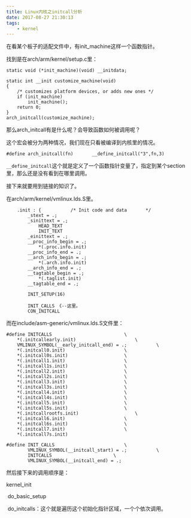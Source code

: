 ```yaml
---
title: Linux内核之initcall分析
date: 2017-08-27 21:30:13
tags:
	- kernel
---
```




在看某个板子的适配文件中，有init_machine这样一个函数指针。

找到是在arch/arm/kernel/setup.c里：

```
static void (*init_machine)(void) __initdata;

static int __init customize_machine(void)
{
	/* customizes platform devices, or adds new ones */
	if (init_machine)
		init_machine();
	return 0;
}
arch_initcall(customize_machine);
```

那么arch_initcall有是什么呢？会导致函数如何被调用呢？

这个宏会被分为两种情况，我们现在只看被编译到内核里的情况。

```
#define arch_initcall(fn)		__define_initcall("3",fn,3)
```

`__define_initcall`这个就是定义了一个函数指针变量了，指定到某个section里，那么还是没有看到在哪里调用。

接下来就要用到链接的知识了。

在arch/arm/kernel/vmlinux.lds.S里。

```
	.init : {			/* Init code and data		*/
		_stext = .;
		_sinittext = .;
			HEAD_TEXT
			INIT_TEXT
		_einittext = .;
		__proc_info_begin = .;
			*(.proc.info.init)
		__proc_info_end = .;
		__arch_info_begin = .;
			*(.arch.info.init)
		__arch_info_end = .;
		__tagtable_begin = .;
			*(.taglist.init)
		__tagtable_end = .;

		INIT_SETUP(16) 

		INIT_CALLS 《--这里。
		CON_INITCALL
```

而在include/asm-generic/vmlinux.lds.S文件里：

```
#define INITCALLS							\
	*(.initcallearly.init)						\
	VMLINUX_SYMBOL(__early_initcall_end) = .;			\
  	*(.initcall0.init)						\
  	*(.initcall0s.init)						\
  	*(.initcall1.init)						\
  	*(.initcall1s.init)						\
  	*(.initcall2.init)						\
  	*(.initcall2s.init)						\
  	*(.initcall3.init)						\
  	*(.initcall3s.init)						\
  	*(.initcall4.init)						\
  	*(.initcall4s.init)						\
  	*(.initcall5.init)						\
  	*(.initcall5s.init)						\
	*(.initcallrootfs.init)						\
  	*(.initcall6.init)						\
  	*(.initcall6s.init)						\
  	*(.initcall7.init)						\
  	*(.initcall7s.init)

#define INIT_CALLS							\
		VMLINUX_SYMBOL(__initcall_start) = .;			\
		INITCALLS						\
		VMLINUX_SYMBOL(__initcall_end) = .;
```



然后接下来的调用顺序是：

kernel_init

​	do_basic_setup

​		do_initcalls：这个就是遍历这个初始化指针区域，一个个依次调用。

